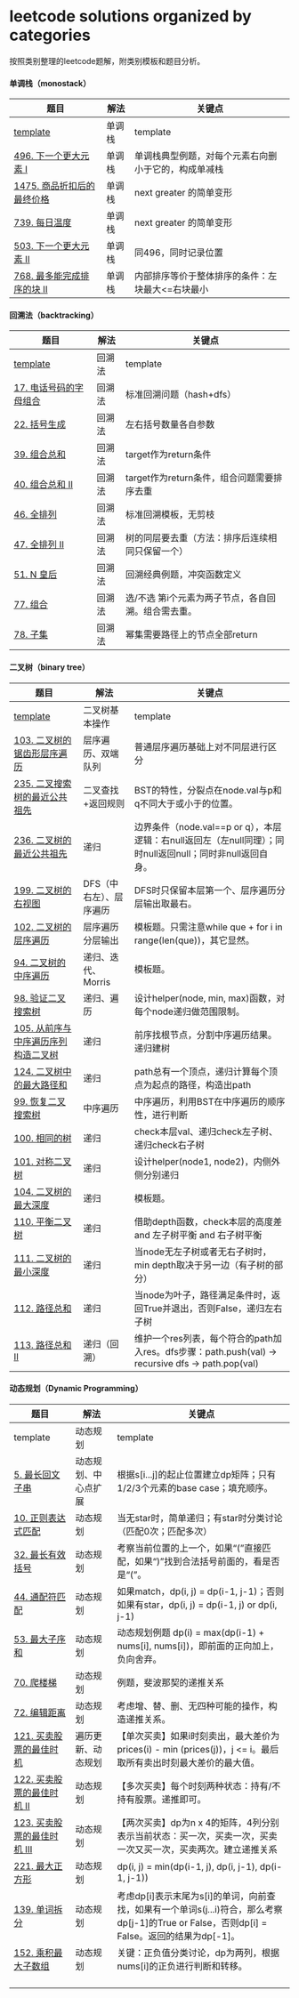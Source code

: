 # leetcode solutions organized by categories

按照类别整理的leetcode题解，附类别模板和题目分析。



#### 单调栈（monostack）

| 题目                                                         | 解法   | 关键点                                               |
| ------------------------------------------------------------ | ------ | ---------------------------------------------------- |
| [template](./monostack/python_version/0.template.py)         | 单调栈 | template                                             |
| [496. 下一个更大元素 I](./monostack/python_version/1.leetcode_496.py) | 单调栈 | 单调栈典型例题，对每个元素右向删小于它的，构成单减栈 |
| [1475. 商品折扣后的最终价格](./monostack/python_version/2.leetcode_1475.py) | 单调栈 | next greater 的简单变形                              |
| [739. 每日温度](./monostack/python_version/3.leetcode_739.py) | 单调栈 | next greater 的简单变形                              |
| [503. 下一个更大元素 II](./monostack/python_version/4.leetcode_503.py) | 单调栈 | 同496，同时记录位置                                  |
| [768. 最多能完成排序的块 II](./monostack/python_version/5.leetcode_768.py) | 单调栈 | 内部排序等价于整体排序的条件：左块最大<=右块最小     |



#### 回溯法（backtracking）

| 题目                                                         | 解法   | 关键点                                              |
| ------------------------------------------------------------ | ------ | --------------------------------------------------- |
| [template](./backtrack/python_version/0.template.py)         | 回溯法 | template                                            |
| [17. 电话号码的字母组合](./backtrack/python_version/1.leetcode_17.py) | 回溯法 | 标准回溯问题（hash+dfs）                            |
| [22. 括号生成](./backtrack/python_version/2.leetcode_22.py)  | 回溯法 | 左右括号数量各自参数                                |
| [39. 组合总和](./backtrack/python_version/3.leetcode_39.py)  | 回溯法 | target作为return条件                                |
| [40. 组合总和 II](./backtrack/python_version/4.leetcode_40.py) | 回溯法 | target作为return条件，组合问题需要排序去重          |
| [46. 全排列](./backtrack/python_version/5.leetcode_46.py)    | 回溯法 | 标准回溯模板，无剪枝                                |
| [47. 全排列 II](./backtrack/python_version/6.leetcode_47.py) | 回溯法 | 树的同层要去重（方法：排序后连续相同只保留一个）    |
| [51. N 皇后](./backtrack/python_version/7.leetcode_51.py)    | 回溯法 | 回溯经典例题，冲突函数定义                          |
| [77. 组合](./backtrack/python_version/8.leetcode_77.py)      | 回溯法 | 选/不选 第i个元素为两子节点，各自回溯。组合需去重。 |
| [78. 子集](./backtrack/python_version/9.leetcode_78.py)      | 回溯法 | 幂集需要路径上的节点全部return                      |



#### 二叉树（binary tree）

| 题目                                                         | 解法                    | 关键点                                                       |
| ------------------------------------------------------------ | ----------------------- | ------------------------------------------------------------ |
| [template](./binary_tree/python_version/0.template.py)       | 二叉树基本操作          | template                                                     |
| [103. 二叉树的锯齿形层序遍历](./binary_tree/python_version/1.leetcode_103.py) | 层序遍历、双端队列      | 普通层序遍历基础上对不同层进行区分                           |
| [235. 二叉搜索树的最近公共祖先](./binary_tree/python_version/17.leetcode_235.py) | 二叉查找+返回规则       | BST的特性，分裂点在node.val与p和q不同大于或小于的位置。      |
| [236. 二叉树的最近公共祖先](./binary_tree/python_version/2.leetcode_236.py) | 递归                    | 边界条件（node.val==p or q），本层逻辑：右null返回左（左null同理）；同时null返回null；同时非null返回自身。 |
| [199. 二叉树的右视图](./binary_tree/python_version/3.leetcode_199.py) | DFS（中右左）、层序遍历 | DFS时只保留本层第一个、层序遍历分层输出取最右。              |
| [102. 二叉树的层序遍历](./binary_tree/python_version/4.leetcode_102.py) | 层序遍历分层输出        | 模板题。只需注意while que + for i in range(len(que))，其它显然。 |
| [94. 二叉树的中序遍历](./binary_tree/python_version/7.leetcode_94.py) | 递归、迭代、Morris      | 模板题。                                                     |
| [98. 验证二叉搜索树](./binary_tree/python_version/8.leetcode_98.py) | 递归、遍历              | 设计helper(node, min, max)函数，对每个node递归做范围限制。   |
| [105. 从前序与中序遍历序列构造二叉树](./binary_tree/python_version/5.leetcode_105.py) | 递归                    | 前序找根节点，分割中序遍历结果。递归建树                     |
| [124. 二叉树中的最大路径和](./binary_tree/python_version/6.leetcode_124.py) | 递归                    | path总有一个顶点，递归计算每个顶点为起点的路径，构造出path   |
| [99. 恢复二叉搜索树](./binary_tree/python_version/9.leetcode_99.py) | 中序遍历                | 中序遍历，利用BST在中序遍历的顺序性，进行判断                |
| [100. 相同的树](./binary_tree/python_version/10.leetcode_100.py) | 递归                    | check本层val、递归check左子树、递归check右子树               |
| [101. 对称二叉树](./binary_tree/python_version/11.leetcode_101.py) | 递归                    | 设计helper(node1, node2)，内侧外侧分别递归                   |
| [104. 二叉树的最大深度](./binary_tree/python_version/12.leetcode_104.py) | 递归                    | 模板题。                                                     |
| [110. 平衡二叉树](./binary_tree/python_version/13.leetcode_110.py) | 递归                    | 借助depth函数，check本层的高度差 and 左子树平衡 and 右子树平衡 |
| [111. 二叉树的最小深度](./binary_tree/python_version/14.leetcode_111.py) | 递归                    | 当node无左子树或者无右子树时，min depth取决于另一边（有子树的部分） |
| [112. 路径总和](./binary_tree/python_version/15.leetcode_112.py) | 递归                    | 当node为叶子，路径满足条件时，返回True并退出，否则False，递归左右子树 |
| [113. 路径总和 II](./binary_tree/python_version/16.leetcode_113.py) | 递归（回溯）            | 维护一个res列表，每个符合的path加入res。dfs步骤：path.push(val) -> recursive dfs -> path.pop(val) |



#### 动态规划（Dynamic Programming）

| 题目                                                         | 解法                 | 关键点                                                       |
| ------------------------------------------------------------ | -------------------- | ------------------------------------------------------------ |
| template                                                     | 动态规划             | template                                                     |
| [5. 最长回文子串](./dynamicprogramming/1.leetcode_5.py)      | 动态规划、中心点扩展 | 根据s[i...j]的起止位置建立dp矩阵；只有1/2/3个元素的base case；填充顺序。 |
| [10. 正则表达式匹配](./dynamicprogramming/2.leetcode_10.py)  | 动态规划             | 当无star时，简单递归；有star时分类讨论（匹配0次；匹配多次）  |
| [32. 最长有效括号](./dynamicprogramming/4.leetcode_32.py)    | 动态规划             | 考察当前位置的上一个，如果“(”直接匹配，如果“)”找到合法括号前面的，看是否是“(”。 |
| [44. 通配符匹配](./dynamicprogramming/6.leetcode_44.py)      | 动态规划             | 如果match，dp(i, j) = dp(i-1, j-1)；否则如果有star，dp(i, j) = dp(i-1, j) or dp(i, j-1) |
| [53. 最大子序和](./dynamicprogramming/7.leetcode_53.py)      | 动态规划             | 动态规划例题 dp(i) = max(dp(i-1) + nums[i], nums[i])，即前面的正向加上，负向舍弃。 |
| [70. 爬楼梯](./dynamicprogramming/8.leetcode_70.py)          | 动态规划             | 例题，斐波那契的递推关系                                     |
| [72. 编辑距离](./dynamicprogramming/9.leetcode_72.py)        | 动态规划             | 考虑增、替、删、无四种可能的操作，构造递推关系。             |
| [121. 买卖股票的最佳时机](./dynamicprogramming/11.leetcode_121.py) | 遍历更新、动态规划   | 【单次买卖】如果i时刻卖出，最大差价为prices(i) - min (prices(j))，j <= i。最后取所有卖出时刻最大差价的最大值。 |
| [122. 买卖股票的最佳时机 II](./dynamicprogramming/12.leetcode_122.py) | 动态规划             | 【多次买卖】每个时刻两种状态：持有/不持有股票。递推即可。    |
| [123. 买卖股票的最佳时机 III](./dynamicprogramming/13.leetcode_123.py) | 动态规划             | 【两次买卖】dp为n x 4的矩阵，4列分别表示当前状态：买一次，买卖一次，买卖一次又买一次，买卖两次。建立递推关系 |
| [221. 最大正方形](./dynamicprogramming/17.leetcode_221.py)   | 动态规划             | dp(i, j) = min(dp(i-1, j), dp(i, j-1), dp(i-1, j-1))         |
| [139. 单词拆分](./dynamicprogramming/14.leetcode_139.py)     | 动态规划             | 考虑dp[i]表示末尾为s[i]的单词，向前查找，如果有一个单词s(j...i)符合，那么考察dp[j-1]的True or False，否则dp[i] = False。返回的结果为dp[-1]。 |
| [152. 乘积最大子数组](./dynamicprogramming/15.leetcode_152.py) | 动态规划             | 关键：正负值分类讨论，dp为两列，根据nums[i]的正负进行判断和转移。 |
|                                                              |                      |                                                              |
|                                                              |                      |                                                              |
|                                                              |                      |                                                              |
|                                                              |                      |                                                              |







